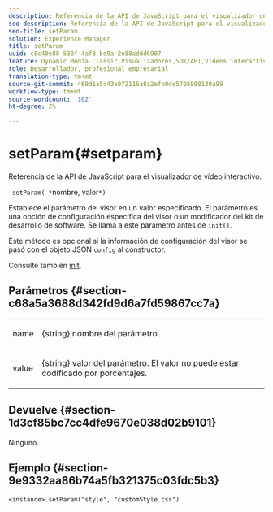 ```yaml
---
description: Referencia de la API de JavaScript para el visualizador de vídeo interactivo.
seo-description: Referencia de la API de JavaScript para el visualizador de vídeo interactivo.
seo-title: setParam
solution: Experience Manager
title: setParam
uuid: c8c40e88-530f-4af8-be9a-2e88addd6907
feature: Dynamic Media Classic,Visualizadores,SDK/API,Vídeos interactivos
role: Desarrollador, profesional empresarial
translation-type: tm+mt
source-git-commit: 469d1a5c43a972116a8a2efb0de5708800130a99
workflow-type: tm+mt
source-wordcount: '102'
ht-degree: 2%

---
```



# setParam{#setparam}

Referencia de la API de JavaScript para el visualizador de vídeo interactivo.

` setParam( *`nombre, valor`*)`

Establece el parámetro del visor en un valor especificado. El parámetro es una opción de configuración específica del visor o un modificador del kit de desarrollo de software. Se llama a este parámetro antes de `init()`.

Este método es opcional si la información de configuración del visor se pasó con el objeto JSON `config` al constructor.

Consulte también [init](../../../c-html5-aem-asset-viewers/c-html5-aem-int-video/c-html5-aem-int-video-javascriptapiref/r-html5-aem-int-video-javascriptapiref-init.md#reference-aee94dd92a28410784f7a1792e28683b).

## Parámetros {#section-c68a5a3688d342fd9d6a7fd59867cc7a}

<table id="table_896DFF34A68A403DB93A6D597461A573"> 
 <tbody> 
  <tr> 
   <td colname="col1"> <p> <span class="codeph"> <span class="varname"> name  </span> </span> </p> </td> 
   <td colname="col2"> <p> <span class="codeph"> {string}  </span> nombre del parámetro. </p> </td> 
  </tr> 
  <tr> 
   <td colname="col1"> <p> <span class="codeph"> <span class="varname"> value  </span> </span> </p> </td> 
   <td colname="col2"> <p> <span class="codeph"> {string}  </span> valor del parámetro. El valor no puede estar codificado por porcentajes. </p> </td> 
  </tr> 
 </tbody> 
</table>

## Devuelve {#section-1d3cf85bc7cc4dfe9670e038d02b9101}

Ninguno.

## Ejemplo {#section-9e9332aa86b74a5fb321375c03fdc5b3}

```
<instance>.setParam("style", "customStyle.css")
```


